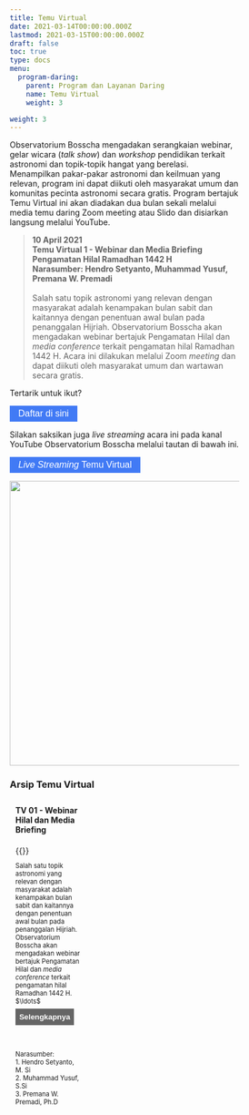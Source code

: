 ```yaml
---
title: Temu Virtual
date: 2021-03-14T00:00:00.000Z
lastmod: 2021-03-15T00:00:00.000Z
draft: false
toc: true
type: docs
menu:
  program-daring:
    parent: Program dan Layanan Daring
    name: Temu Virtual
    weight: 3

weight: 3
---
```


<style>
.tombol {
  background-color: #417AF5; /* blue */
  border: none;
  color: white;
  padding: 5px 15px;
  text-align: center;
  text-decoration: none;
  display: inline-block;
  font-size: 16px;
}
</style>

Observatorium Bosscha mengadakan serangkaian webinar, gelar wicara (<i>talk show</i>) dan <i>workshop</i> pendidikan terkait astronomi dan topik-topik hangat yang berelasi. Menampilkan pakar-pakar astronomi dan keilmuan yang relevan, program ini dapat diikuti oleh masyarakat umum dan komunitas pecinta astronomi secara gratis. Program bertajuk Temu Virtual ini akan diadakan dua bulan sekali melalui media temu daring Zoom meeting atau Slido dan disiarkan langsung melalui YouTube. 

> **10 April 2021** <br>
**Temu Virtual 1 - Webinar dan Media Briefing Pengamatan Hilal Ramadhan 1442 H** <br>
**Narasumber: 	Hendro Setyanto, Muhammad Yusuf, Premana W. Premadi** <br><br>
Salah satu topik astronomi yang relevan dengan masyarakat adalah kenampakan bulan sabit dan kaitannya dengan penentuan awal bulan pada penanggalan Hijriah. Observatorium Bosscha akan mengadakan webinar bertajuk Pengamatan Hilal dan <i>media conference</i> terkait pengamatan hilal Ramadhan 1442 H. Acara ini dilakukan melalui Zoom <i>meeting</i> dan dapat diikuti oleh masyarakat umum dan wartawan secara gratis. 

Tertarik untuk ikut? 

<a href="https://bit.ly/WebinarHilal" target="_blank"><button class="tombol">Daftar di sini</button></a>

Silakan saksikan juga <i>live streaming</i> acara ini pada kanal YouTube Observatorium Bosscha melalui tautan di bawah ini.

<a href="https://www.youtube.com/watch?v=Q22TBPiTgXk" target="_blank"><button class="tombol"><i>Live Streaming </i> Temu Virtual</button></a>

<img src="/img/TV01_poster.jpg" width=500></img>

### Arsip Temu Virtual

<style>
* {
  box-sizing: border-box;
}

/* Create three equal columns that floats next to each other */
.column {
  float: left;
  width: 33.33%;
  padding: 10px;
  /* text-align: justify;
  text-justify: inter-word; */
  }

/* Clear floats after the columns */
.row:after {
  content: "";
  display: table;
  clear: both;
}

/* div.desc {
  padding: 20px;
} */

/* @media screen and (min-width: 601px) {
  p {
    font-size: 16px;
  }
}

@media screen and (max-width: 600px) {
  p {
    font-size: 14px;
  }
} */

.showmore {
  font-size: 0.8em;
}

.showmore .more, .showmore.show .dots {
  display: none
}

.showmore.show .more {
  display: inline
}

.showmore button {
  cursor: pointer;
  display: block;
  margin-top: 0.5em;
  margin-bottom: 1em;
  font-weight: bold;
  background-color: #656565;
  color: white;
  border: none;
  outline: none;
  padding: 0.5em;
}

.tombol {
  background-color: #417AF5; /* blue */
  border: none;
  color: white;
  padding: 5px 15px;
  text-align: center;
  text-decoration: none;
  display: inline-block;
  font-size: 16px;
}
</style>

<div class="row">
  <div class="column">
    <b>TV 01 - Webinar Hilal dan Media Briefing</b>
  </div>
  <!-- <div class="column">
    <b>TV 02 - TBD</b>
  </div>
  <div class="column">
    <b>Episode 03 - TBD</b>
  </div> -->
</div>

<div class="row">
  <div class="column">
    {{<youtube Q22TBPiTgXk>}}
    <p style="font-size: .8em" class="showmore">
    Salah satu topik astronomi yang relevan dengan masyarakat adalah kenampakan bulan sabit dan kaitannya dengan penentuan awal bulan pada penanggalan Hijriah. Observatorium Bosscha akan mengadakan webinar bertajuk Pengamatan Hilal dan <i>media conference</i> terkait pengamatan hilal Ramadhan 1442 H. <span class="dots">$\ldots$</span><span class="more"> Acara ini dilakukan melalui Zoom <i>meeting</i> dan dapat diikuti oleh masyarakat umum dan wartawan secara gratis.</span> 
     <button>Selengkapnya</button>
    </p>
  </div>
  <div class="column">
  </div>
  <div class="column">
  </div>
</div>

<div class="row">
  <div class="column">
    <p style="font-size: .8em">Narasumber: <br> 1. Hendro Setyanto, M. Si <br>  2. Muhammad Yusuf, S.Si<br> 3. Premana W. Premadi, Ph.D</p>
  </div>
  <div class="column">
    <!-- <p style="font-size: .8em">Narasumber: <br> 1. Dr. Kiki Vierdayanti <br>  2. Muhammad Yusuf, S.Si.</p> -->
  </div>
  <div class="column">
    <!-- <p style="font-size: .8em">Narasumber: <br> 1. Premana W. Premadi, Ph.D. <br>  2. Muhammad Yusuf, S.Si.</p> -->
  </div>
</div>

<script> 
  document.querySelectorAll(".showmore").forEach(function (p) {
   p.querySelector("button").addEventListener("click", function () {
    p.classList.toggle("show");
    this.textContent = p.classList.contains("show") ? "Persingkat" : "Selengkapnya";
   });
 }); 
</script>
